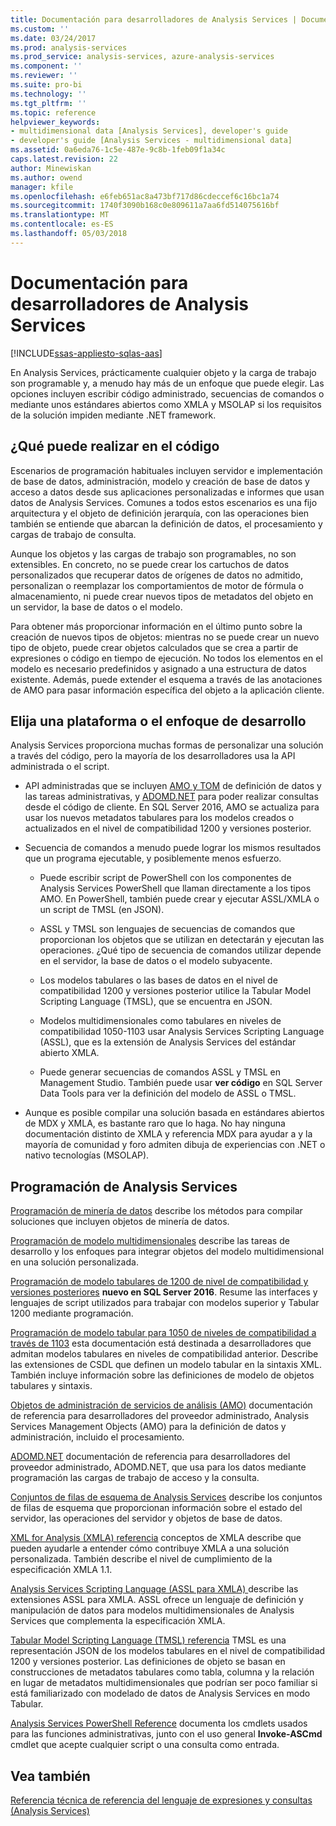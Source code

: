 ```yaml
---
title: Documentación para desarrolladores de Analysis Services | Documentos de Microsoft
ms.custom: ''
ms.date: 03/24/2017
ms.prod: analysis-services
ms.prod_service: analysis-services, azure-analysis-services
ms.component: ''
ms.reviewer: ''
ms.suite: pro-bi
ms.technology: ''
ms.tgt_pltfrm: ''
ms.topic: reference
helpviewer_keywords:
- multidimensional data [Analysis Services], developer's guide
- developer's guide [Analysis Services - multidimensional data]
ms.assetid: 0a6eda76-1c5e-487e-9c8b-1feb09f1a34c
caps.latest.revision: 22
author: Minewiskan
ms.author: owend
manager: kfile
ms.openlocfilehash: e6feb651ac8a473bf717d86cdeccef6c16bc1a74
ms.sourcegitcommit: 1740f3090b168c0e809611a7aa6fd514075616bf
ms.translationtype: MT
ms.contentlocale: es-ES
ms.lasthandoff: 05/03/2018
---
```

# <a name="analysis-services-developer-documentation"></a>Documentación para desarrolladores de Analysis Services
[!INCLUDE[ssas-appliesto-sqlas-aas](../includes/ssas-appliesto-sqlas-aas.md)]

En Analysis Services, prácticamente cualquier objeto y la carga de trabajo son programable y, a menudo hay más de un enfoque que puede elegir.  Las opciones incluyen escribir código administrado, secuencias de comandos o mediante unos estándares abiertos como XMLA y MSOLAP si los requisitos de la solución impiden mediante .NET framework.

## <a name="what-you-can-accomplish-in-code"></a>¿Qué puede realizar en el código
Escenarios de programación habituales incluyen servidor e implementación de base de datos, administración, modelo y creación de base de datos y acceso a datos desde sus aplicaciones personalizadas e informes que usan datos de Analysis Services. Comunes a todos estos escenarios es una fijo arquitectura y el objeto de definición jerarquía, con las operaciones bien también se entiende que abarcan la definición de datos, el procesamiento y cargas de trabajo de consulta.

Aunque los objetos y las cargas de trabajo son programables, no son extensibles. En concreto, no se puede crear los cartuchos de datos personalizados que recuperar datos de orígenes de datos no admitido, personalizan o reemplazar los comportamientos de motor de fórmula o almacenamiento, ni puede crear nuevos tipos de metadatos del objeto en un servidor, la base de datos o el modelo.

Para obtener más proporcionar información en el último punto sobre la creación de nuevos tipos de objetos: mientras no se puede crear un nuevo tipo de objeto, puede crear objetos calculados que se crea a partir de expresiones o código en tiempo de ejecución. No todos los elementos en el modelo es necesario predefinidos y asignado a una estructura de datos existente. Además, puede extender el esquema a través de las anotaciones de AMO para pasar información específica del objeto a la aplicación cliente.

## <a name="choose-a-platform-or-approach-to-development"></a>Elija una plataforma o el enfoque de desarrollo
Analysis Services proporciona muchas formas de personalizar una solución a través del código, pero la mayoría de los desarrolladores usa la API administrada o el script.

- API administradas que se incluyen [AMO y TOM](http://msdn.microsoft.com/library/mt436122.aspx) de definición de datos y las tareas administrativas, y [ADOMD.NET](http://msdn.microsoft.com/library/mt465769.aspx) para poder realizar consultas desde el código de cliente. En SQL Server 2016, AMO se actualiza para usar los nuevos metadatos tabulares para los modelos creados o actualizados en el nivel de compatibilidad 1200 y versiones posterior.

- Secuencia de comandos a menudo puede lograr los mismos resultados que un programa ejecutable, y posiblemente menos esfuerzo.

  - Puede escribir script de PowerShell con los componentes de Analysis Services PowerShell que llaman directamente a los tipos AMO. En PowerShell, también puede crear y ejecutar ASSL/XMLA o un script de TMSL (en JSON).

  - ASSL y TMSL son lenguajes de secuencias de comandos que proporcionan los objetos que se utilizan en detectarán y ejecutan las operaciones. ¿Qué tipo de secuencia de comandos utilizar depende en el servidor, la base de datos o el modelo subyacente.

  - Los modelos tabulares o las bases de datos en el nivel de compatibilidad 1200 y versiones posterior utilice la Tabular Model Scripting Language (TMSL), que se encuentra en JSON.

  - Modelos multidimensionales como tabulares en niveles de compatibilidad 1050-1103 usar Analysis Services Scripting Language (ASSL), que es la extensión de Analysis Services del estándar abierto XMLA.

  - Puede generar secuencias de comandos ASSL y TMSL en Management Studio. También puede usar **ver código** en SQL Server Data Tools para ver la definición del modelo de ASSL o TMSL.

- Aunque es posible compilar una solución basada en estándares abiertos de MDX y XMLA, es bastante raro que lo haga. No hay ninguna documentación distinto de XMLA y referencia MDX para ayudar a y la mayoría de comunidad y foro admiten dibuja de experiencias con .NET o nativo tecnologías (MSOLAP).

## <a name="programming-in-analysis-services"></a>Programación de Analysis Services
[Programación de minería de datos](../analysis-services/data-mining-programming.md) describe los métodos para compilar soluciones que incluyen objetos de minería de datos.

[Programación de modelo multidimensionales](../analysis-services/multidimensional-models/multidimensional-model-programming.md) describe las tareas de desarrollo y los enfoques para integrar objetos del modelo multidimensional en una solución personalizada.

[Programación de modelo tabulares de 1200 de nivel de compatibilidad y versiones posteriores](../analysis-services/tabular-model-programming-compatibility-level-1200/tabular-model-programming-for-compatibility-level-1200.md)
**nuevo en SQL Server 2016**.  Resume las interfaces y lenguajes de script utilizados para trabajar con modelos superior y Tabular 1200 mediante programación.

[Programación de modelo tabular para 1050 de niveles de compatibilidad a través de 1103](../analysis-services/tabular-model-programming-compatibility-levels-1050-1103/tabular-model-programming-for-compatibility-levels-1050-through-1103.md) esta documentación está destinada a desarrolladores que admitan modelos tabulares en niveles de compatibilidad anterior. Describe las extensiones de CSDL que definen un modelo tabular en la sintaxis XML. También incluye información sobre las definiciones de modelo de objetos tabulares y sintaxis.

[Objetos de administración de servicios de análisis (AMO)](https://msdn.microsoft.com/library/mt436122.aspx) documentación de referencia para desarrolladores del proveedor administrado, Analysis Services Management Objects (AMO) para la definición de datos y administración, incluido el procesamiento.

[ADOMD.NET](http://msdn.microsoft.com/library/mt465769.aspx) documentación de referencia para desarrolladores del proveedor administrado, ADOMD.NET, que usa para los datos mediante programación las cargas de trabajo de acceso y la consulta.

[Conjuntos de filas de esquema de Analysis Services](../analysis-services/schema-rowsets/analysis-services-schema-rowsets.md) describe los conjuntos de filas de esquema que proporcionan información sobre el estado del servidor, las operaciones del servidor y objetos de base de datos.

[XML for Analysis &#40;XMLA&#41; referencia](../analysis-services/xmla/xml-for-analysis-xmla-reference.md) conceptos de XMLA describe que pueden ayudarle a entender cómo contribuye XMLA a una solución personalizada. También describe el nivel de cumplimiento de la especificación XMLA 1.1.

[Analysis Services Scripting Language &#40;ASSL para XMLA&#41; ](../analysis-services/scripting/analysis-services-scripting-language-assl-for-xmla.md) describe las extensiones ASSL para XMLA. ASSL ofrece un lenguaje de definición y manipulación de datos para modelos multidimensionales de Analysis Services que complementa la especificación XMLA.

[Tabular Model Scripting Language &#40;TMSL&#41; referencia](../analysis-services/tabular-model-scripting-language-tmsl-reference.md) TMSL es una representación JSON de los modelos tabulares en el nivel de compatibilidad 1200 y versiones posterior. Las definiciones de objeto se basan en construcciones de metadatos tabulares como tabla, columna y la relación en lugar de metadatos multidimensionales que podrían ser poco familiar si está familiarizado con modelado de datos de Analysis Services en modo Tabular.

[Analysis Services PowerShell Reference](../analysis-services/powershell/analysis-services-powershell-reference.md) documenta los cmdlets usados para las funciones administrativas, junto con el uso general **Invoke-ASCmd** cmdlet que acepte cualquier script o una consulta como entrada.

## <a name="see-also"></a>Vea también
[Referencia técnica de ](../analysis-services/powershell/technical-reference-ssas.md) 
 [referencia del lenguaje de expresiones y consultas &#40;Analysis Services&#41;](http://msdn.microsoft.com/library/gg492188.aspx)
